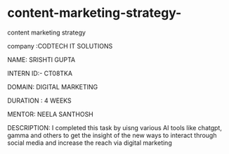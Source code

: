 # content-marketing-strategy-
content marketing strategy 

company :CODTECH IT SOLUTIONS 

NAME: SRISHTI GUPTA

INTERN ID:- CT08TKA

DOMAIN: DIGITAL MARKETING

DURATION : 4 WEEKS

MENTOR: NEELA SANTHOSH

DESCRIPTION: I completed this task by uisng various AI tools like chatgpt, gamma and others to get the insight of the new ways to interact through social media and increase the reach via digital marketing

